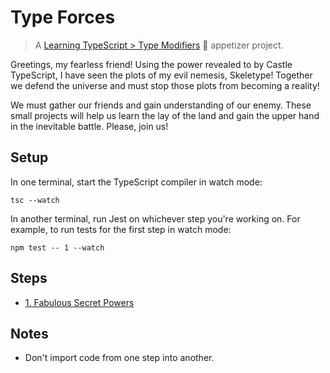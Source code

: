 # Type Forces

> A [Learning TypeScript > Type Modifiers](https://learning-typescript.com/type-modifiers) 🥗 appetizer project.

Greetings, my fearless friend!
Using the power revealed to by Castle TypeScript, I have seen the plots of my evil nemesis, Skeletype!
Together we defend the universe and must stop those plots from becoming a reality!

We must gather our friends and gain understanding of our enemy.
These small projects will help us learn the lay of the land and gain the upper hand in the inevitable battle.
Please, join us!

## Setup

In one terminal, start the TypeScript compiler in watch mode:

```shell
tsc --watch
```

In another terminal, run Jest on whichever step you're working on.
For example, to run tests for the first step in watch mode:

```shell
npm test -- 1 --watch
```

## Steps

- [1. Fabulous Secret Powers](./01-fabulous-secret-powers)

## Notes

- Don't import code from one step into another.

